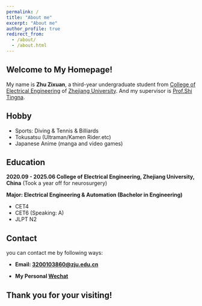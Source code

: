 ```yaml
---
permalink: /
title: "About me"
excerpt: "About me"
author_profile: true
redirect_from: 
  - /about/
  - /about.html
---
```


## Welcome to My Homepage!

My name is **Zhu Zixuan**, a third-year undergraduate student from [College of Electrical Engineering](http://ee.zju.edu.cn/) of [Zhejiang University](https://www.zju.edu.cn/).
And my supervisor is [Prof.Shi Tingna](https://person.zju.edu.cn/0018202). 



## Hobby

* Sports: Diving & Tennis & Billiards
* Tokusatsu (Ultraman/Kamen Rider.etc)
* Japanese Anime (manga and video games)



## Education

**2020.09 - 2025.06  College of Electrical Engineering, Zhejiang University, China** (Took a year off for neurosurgery)

**Major: Electrical Engineering & Automation (Bachelor in Engineering)**

* CET4
* CET6 (Speaking: A)
* JLPT N2



## Contact

you can contact me by following ways:

* **Email: 3200103860@zju.edu.cn** 

* **My Personal [Wechat](https://ZhuZixuan0809.github.io/images/Wechat_zzx.png)**



## Thank you for your visiting! 
